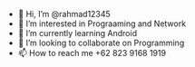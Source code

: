 - 👋 Hi, I’m @rahmad12345
- 👀 I’m interested in Prograaming and Network
- 🌱 I’m currently learning Android
- 💞️ I’m looking to collaborate on Programming
- 📫 How to reach me +62 823 9168 1919

<!---
rahmad12345/rahmad12345 is a ✨ special ✨ repository because its `README.md` (this file) appears on your GitHub profile.
You can click the Preview link to take a look at your changes.
--->
